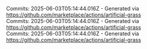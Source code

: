 Commits: 2025-06-03T05:14:44.016Z - Generated via https://github.com/marketplace/actions/artificial-grass
<br>
Commits: 2025-06-03T05:14:44.016Z - Generated via https://github.com/marketplace/actions/artificial-grass
<br>
Commits: 2025-06-03T05:14:44.016Z - Generated via https://github.com/marketplace/actions/artificial-grass
<br>
